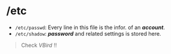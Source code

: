 # /etc
- `/etc/passwd`: Every line in this file is the infor. of an ***account***.
- `/etc/shadow`: ***password*** and related settings is stored here.
> Check *VBird* !!